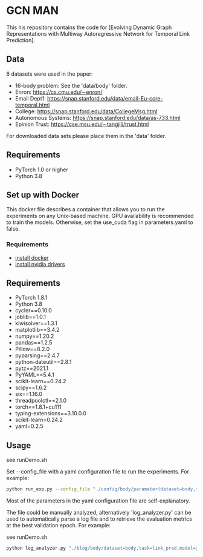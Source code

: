 GCN MAN
=====

This his repository contains the code for [Evolving Dynamic Graph Representations with Multiway Autoregressive Network for Temporal Link Prediction].

## Data

6 datasets were used in the paper:

- 16-body problem: See the 'data/body' folder. 
- Enron: https://cs.cmu.edu/∼enron/
- Email Dept1: https://snap.stanford.edu/data/email-Eu-core-temporal.html
- College: https://snap.stanford.edu/data/CollegeMsg.html
- Autonomous Systems: https://snap.stanford.edu/data/as-733.html
- Epinion Trust: https://cse.msu.edu/∼tangjili/trust.html

For downloaded data sets please place them in the 'data' folder.

## Requirements
  * PyTorch 1.0 or higher
  * Python 3.8

## Set up with Docker

This docker file describes a container that allows you to run the experiments on any Unix-based machine. GPU availability is recommended to train the models. Otherwise, set the use_cuda flag in parameters.yaml to false.

### Requirements

- [install docker](https://docs.docker.com/install/)
- [install nvidia drivers](https://www.nvidia.com/Download/index.aspx?lang=en-us)


## Requirements
  * PyTorch 1.8.1 
  * Python 3.8
  * cycler==0.10.0
  * joblib==1.0.1
  * kiwisolver==1.3.1
  * matplotlib==3.4.2
  * numpy==1.20.2
  * pandas==1.2.5
  * Pillow==8.2.0
  * pyparsing==2.4.7
  * python-dateutil==2.8.1
  * pytz==2021.1
  * PyYAML==5.4.1
  * scikit-learn==0.24.2
  * scipy==1.6.2
  * six==1.16.0
  * threadpoolctl==2.1.0
  * torch==1.8.1+cu111
  * typing-extensions==3.10.0.0
  * scikit-learn=0.24.2
  * yaml=0.2.5

## Usage

see runDemo.sh

Set --config_file with a yaml configuration file to run the experiments. For example:

```sh
python run_exp.py --config_file "./config/body/parameter(dataset=body,task=link_pred,model=gcn_man,learningRate=0.001000,historyStep=5).yaml"
```
Most of the parameters in the yaml configuration file are self-explanatory. 

The file could be manually analyzed, alternatively 'log_analyzer.py' can be used to automatically parse a log file and to retrieve the evaluation metrics at the best validation epoch. For example:

see runDemo.sh

```sh
python log_analyzer.py "./blog/body/dataset=body,task=link_pred,model=gcn_man,learningRate=0.001000,historyStep=5.log"
```

